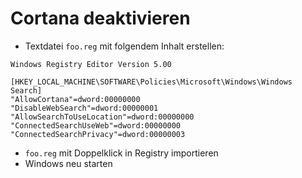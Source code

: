 # Cortana deaktivieren

* Textdatei `foo.reg` mit folgendem Inhalt erstellen:

```
Windows Registry Editor Version 5.00

[HKEY_LOCAL_MACHINE\SOFTWARE\Policies\Microsoft\Windows\Windows Search]
"AllowCortana"=dword:00000000
"DisableWebSearch"=dword:00000001
"AllowSearchToUseLocation"=dword:00000000
"ConnectedSearchUseWeb"=dword:00000000
"ConnectedSearchPrivacy"=dword:00000003
```

* `foo.reg` mit Doppelklick in Registry importieren
* Windows neu starten
